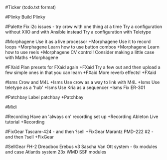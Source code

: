#Ticker (todo.txt format)

#Plinky
Build Plinky

#Palette
Fix i2c issues - try crow with one thing at a time
Try a configuration without XIIO and with Ansible instead
Try a configuration with Teletype

#Morphagene
Use it as a live processor +Morphagene
Use it to record loops +Morphagene
Learn how to use button combos +Morphagene
Learn how to use reels +Morphagene
CV control! Consider making a little case with Maths +Morphagene

#FXaid
Plan presets for FXaid again +FXaid
Try a few out and then upload a few simple ones in that you can learn +FXaid
More reverb effects! +FXaid


#Isms
Crow and M4L +Isms
Use crow as a way to link with M4L +Isms
Use teletype as a 'hub' +Isms
Use Kria as a sequencer +Isms
Fix ER-301

#Patchbay
Label patchbay +Patchbay

#Midi

#Recording
Have an 'always on' recording set up +Recording
Ableton Live tutorial +Recording

#FixGear
Tascam-424 - and then ?sell +FixGear
Marantz PMD-222 #2 - and then ?sell +FixGear

#SellGear
FH-2
Dreadbox Erebus v3
Sascha Van Ott system - 6x modules and case
Atlantis system
23x WMD SSF modules

